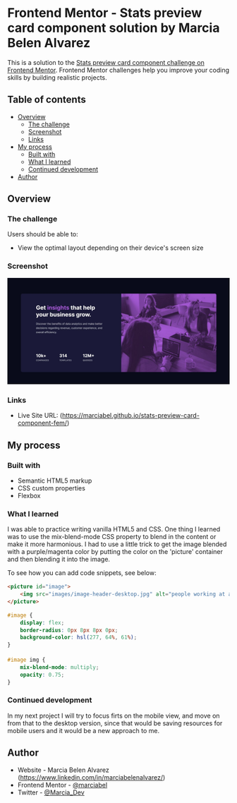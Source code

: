 # Frontend Mentor - Stats preview card component solution by Marcia Belen Alvarez

This is a solution to the [Stats preview card component challenge on Frontend Mentor](https://www.frontendmentor.io/challenges/stats-preview-card-component-8JqbgoU62). Frontend Mentor challenges help you improve your coding skills by building realistic projects. 

## Table of contents

- [Overview](#overview)
  - [The challenge](#the-challenge)
  - [Screenshot](#screenshot)
  - [Links](#links)
- [My process](#my-process)
  - [Built with](#built-with)
  - [What I learned](#what-i-learned)
  - [Continued development](#continued-development)
- [Author](#author)


## Overview

### The challenge

Users should be able to:

- View the optimal layout depending on their device's screen size

### Screenshot

![Design preview for the Stats preview card component coding challenge](./images/screenshot.jpg)

### Links

- Live Site URL: (https://marciabel.github.io/stats-preview-card-component-fem/)

## My process

### Built with

- Semantic HTML5 markup
- CSS custom properties
- Flexbox

### What I learned

I was able to practice writing vanilla HTML5 and CSS. One thing I learned was to use the mix-blend-mode CSS property to blend in the content or make it more harmonious. I had to use a little trick to get the image blended with a purple/magenta color by putting the color on the 'picture' container and then blending it into the image.




To see how you can add code snippets, see below:

```html
<picture id="image">
	<img src="images/image-header-desktop.jpg" alt="people working at an office">
</picture>
```
```css
#image {
    display: flex;
    border-radius: 0px 8px 8px 0px;
    background-color: hsl(277, 64%, 61%);
}

#image img {
    mix-blend-mode: multiply;
    opacity: 0.75;
}
```

### Continued development

In my next project I will try to focus firts on the mobile view, and move on from that to the desktop version, since that would be saving resources for mobile users and it would be a new approach to me.

## Author

- Website - Marcia Belen Alvarez (https://www.linkedin.com/in/marciabelenalvarez/)
- Frontend Mentor - [@marciabel](https://www.frontendmentor.io/profile/marciabel)
- Twitter - [@Marcia_Dev](https://twitter.com/Marcia_Dev)
